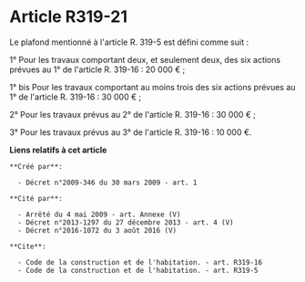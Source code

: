 # Article R319-21

Le plafond mentionné à l'article R. 319-5 est défini comme suit : 

1° Pour les travaux comportant deux, et seulement deux, des six actions prévues au 1° de l'article R. 319-16 : 20 000 € ; 

1° bis Pour les travaux comportant au moins trois des six actions prévues au 1° de l'article R. 319-16 : 30 000 € ; 

2° Pour les travaux prévus au 2° de l'article R. 319-16 : 30 000 € ; 

3° Pour les travaux prévus au 3° de l'article R. 319-16 : 10 000 €.

**Liens relatifs à cet article**

	**Créé par**:

	  - Décret n°2009-346 du 30 mars 2009 - art. 1

	**Cité par**:

	  - Arrêté du 4 mai 2009 - art. Annexe (V)
	  - Décret n°2013-1297 du 27 décembre 2013 - art. 4 (V)
	  - Décret n°2016-1072 du 3 août 2016 (V)

	**Cite**:

	  - Code de la construction et de l'habitation. - art. R319-16
	  - Code de la construction et de l'habitation. - art. R319-5
